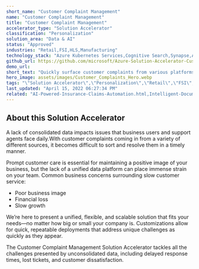 ```yaml
---
short_name: "Customer Complaint Management"
name: "Customer Complaint Management"
title: "Customer Complaint Management"
accelerator_type: "Solution Accelerator"
classification: "Personalization"
solution_area: "Data & AI"
status: "Approved"
industries: "Retail,FSI,HLS,Manufacturing"
technology_stack: "Azure Kubernetes Services,Cognitive Search,Synapse,Azure Machine Learning,PowerApps"
github_url: https://github.com/microsoft/Azure-Solution-Accelerator-Customer-Complaint-Management
demo_url: 
short_text: "Quickly surface customer complaints from various platforms to the correct support."
hero_image: assets/images/Customer_Complaints_Hero.webp
tags: "\"Solution Accelerator\",\"Personalization\",\"Retail\",\"FSI\",\"HLS\",\"Manufacturing\",\"Azure Kubernetes Services\",\"Cognitive Search\",\"Synapse\",\"Azure Machine Learning\",\"PowerApps\""
last_updated: "April 15, 2022 06:27:34 PM"
related: "AI-Powered-Insurance-Claims-Automation.html,Intelligent-Document-Processing.html,Knowledge-Mining.html,Knowledge-Mining---AML.html,Azure-Cognitive-Search-Hands-On-Lab.html"
---
```

## About this Solution Accelerator

A lack of consolidated data impacts issues that business users and support agents face daily.With customer complaints coming in from a variety of different sources, it becomes difficult to sort and resolve them in a timely manner.

Prompt customer care is essential for maintaining a positive image of your business, but the lack of a unified data platform can place immense strain on your team.  Common business concerns surrounding slow customer service:

* Poor business image
* Financial loss
* Slow growth

We’re here to present a unified, flexible, and scalable solution that fits your needs—no matter how big or small your company is. Customizations allow for quick, repeatable deployments that address unique challenges as quickly as they appear.

The Customer Complaint Management Solution Accelerator tackles all the challenges presented by unconsolidated data, including delayed response times, lost tickets, and customer dissatisfaction.
